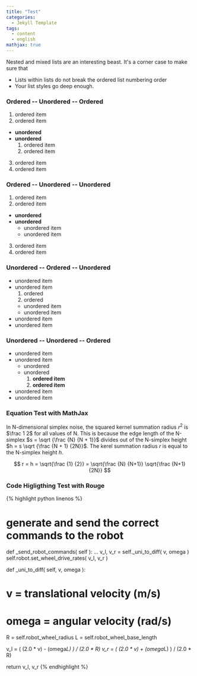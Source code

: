 ```yaml
---
title: "Test"
categories:
  - Jekyll Template
tags:
  - content
  - english
mathjax: true
---
```


Nested and mixed lists are an interesting beast. It's a corner case to make sure that

* Lists within lists do not break the ordered list numbering order
* Your list styles go deep enough.

### Ordered -- Unordered -- Ordered

1. ordered item
2. ordered item 
  * **unordered**
  * **unordered** 
    1. ordered item
    2. ordered item
3. ordered item
4. ordered item

### Ordered -- Unordered -- Unordered

1. ordered item
2. ordered item 
  * **unordered**
  * **unordered** 
    * unordered item
    * unordered item
3. ordered item
4. ordered item

### Unordered -- Ordered -- Unordered

* unordered item
* unordered item 
  1. ordered
  2. ordered 
    * unordered item
    * unordered item
* unordered item
* unordered item

### Unordered -- Unordered -- Ordered

* unordered item
* unordered item 
  * unordered
  * unordered 
    1. **ordered item**
    2. **ordered item**
* unordered item
* unordered item

### Equation Test with MathJax

In N-dimensional simplex noise, the squared kernel summation radius $r^2$ is $\frac 1 2$
for all values of N. This is because the edge length of the N-simplex $s = \sqrt {\frac {N} {N + 1}}$
divides out of the N-simplex height $h = s \sqrt {\frac {N + 1} {2N}}$.
The kerel summation radius $r$ is equal to the N-simplex height $h$.

$$ r = h = \sqrt{\frac {1} {2}} = \sqrt{\frac {N} {N+1}} \sqrt{\frac {N+1} {2N}} $$

### Code Higligthing Test with Rouge

{% highlight python linenos %}
# generate and send the correct commands to the robot
def _send_robot_commands( self ):
  ...
  v_l, v_r = self._uni_to_diff( v, omega )
  self.robot.set_wheel_drive_rates( v_l, v_r )

def _uni_to_diff( self, v, omega ):
  # v = translational velocity (m/s)
  # omega = angular velocity (rad/s)

  R = self.robot_wheel_radius
  L = self.robot_wheel_base_length

  v_l = ( (2.0 * v) - (omega*L) ) / (2.0 * R)
  v_r = ( (2.0 * v) + (omega*L) ) / (2.0 * R)

  return v_l, v_r
{% endhighlight %}
